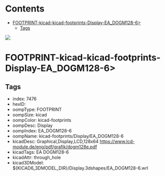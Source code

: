 



Contents
========

* [FOOTPRINT-kicad-kicad-footprints-Display-EA_DOGM128-6>](#footprint-kicad-kicad-footprints-display-ea_dogm128-6)
	* [Tags](#tags)
  
![][im]
# FOOTPRINT-kicad-kicad-footprints-Display-EA_DOGM128-6>

## Tags

- index: 7476
- hexID: 
- oompType: FOOTPRINT
- oompSize: kicad
- oompColor: kicad-footprints
- oompDesc: Display
- oompIndex: EA_DOGM128-6
- oompName: kicad-footprints/Display/EA_DOGM128-6
- kicadDesc: Graphical,Display,LCD,128x64 https://www.lcd-module.de/eng/pdf/grafik/dogm128e.pdf
- kicadTags: EA DOGM128-6
- kicadAttr: through_hole
- kicad3DModel: ${KICAD6_3DMODEL_DIR}/Display.3dshapes/EA_DOGM128-6.wrl



[im]: image.png
